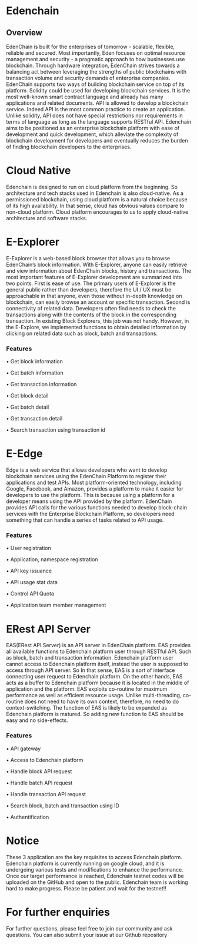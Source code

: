 # Edenchain
## Overview
EdenChain is built for the enterprises of tomorrow - scalable, flexible, reliable and secured. Most importantly, Eden focuses on optimal resource management and security - a pragmatic approach to how businesses use blockchain.
Through hardware integration, EdenChain strives towards a balancing act between leveraging the strengths of public blockchains with transaction volume and security demands of enterprise companies. EdenChain supports two ways of building blockchain service on top of its platform. 
Solidity could be used for developing blockchain services. It is the most well-known smart contract language and already has many applications and related documents.
API is allowed to develop a blockchain service. Indeed API is the most common practice to create an application. Unlike solidity, API does not have special restrictions nor requirements in terms of language as long as the language supports RESTful API.
Edenchain aims to be positioned as an enterprise blockchain platform with ease of development and quick development, which alleviate the complexity of blockchain development for developers and eventually reduces the burden of finding blockchain developers to the enterprises.

# Cloud Native
Edenchain is designed to run on cloud platform from the beginning. So architecture and tech stacks used in Edenchain is also cloud-native. As a permissioned blockchain, using cloud platform is a natural choice because of its high availability. In that sense, cloud has obvious values compare to non-cloud platform. Cloud platform encourages to us to apply cloud-native architecture and software stacks. 

# E-Explorer
E-Explorer is a web-based block browser that allows you to browse EdenChain’s block information. With E-Explorer, anyone can easily retrieve and view information about EdenChain blocks, history and transactions.
The most important features of E-Explorer development are summarized into two points. First is ease of use. The primary users of E-Explorer is the general public rather than developers, therefore the UI / UX must be approachable in that anyone, even those without in-depth knowledge on blockchain, can easily browse an account or specific transaction.
Second is connectivity of related data. Developers often find needs to check the transactions along with the contents of the block in the corresponding transaction. In existing Block Explorers, this job was not handy. However, in the E-Explore, we implemented functions to obtain detailed information by clicking on related data such as block, batch and transactions.
### Features
•	Get block information

•	Get batch information

•	Get transaction information

•	Get block detail

•	Get batch detail

•	Get transaction detail

•	Search transaction using transaction id

# E-Edge
Edge is a web service that allows developers who want to develop blockchain services using the EdenChain Platform to register their applications and test APIs.
Most platform-oriented technology, including Google, Facebook, and Amazon, provides a platform to make it easier for developers to use the platform. This is because using a platform for a developer means using the API provided by the platform.
EdenChain provides API calls for the various functions needed to develop block-chain services with the Enterprise Blockchain Platform, so developers need something that can handle a series of tasks related to API usage.
### Features
•	User registration

•	Application, namespace registration

•	API key issuance

•	API usage stat data

•	Control API Quota

•	Application team member management


# ERest API Server
EAS(ERest API Server) is an API server in EdenChain platform. EAS provides all available functions to Edenchain platform user through RESTful API. Such as block, batch and transaction information. Edenchain platform user cannot access to Edenchain platform itself, instead the user is supposed to access through API server. So In that sense, EAS is a sort of interface connecting user request to Edenchain platform. On the other hands, EAS acts as a buffer to Edenchain platform because it is located in the middle of application and the platform. EAS exploits co-routine for maximum performance as well as efficient resource usage. Unlike multi-threading, co-routine does not need to have its own context, therefore, no need to do context-switching. The function of EAS is likely to be expanded as Edenchain platform is matured. So adding new function to EAS should be easy and no side-effects. 

### Features
•	API gateway

•	Access to Edenchain platform

•	Handle block API request

•	Handle batch API request

•	Handle transaction API request

•	Search block, batch and transaction using ID

•	Authentification

# Notice
These 3 application are the key requisites to access Edenchain platform. Edenchain platform is currently running on google cloud, and it is undergoing various tests and modifications to enhance the performance. Once our target performance is reached, Edenchain testnet codes will be uploaded on the GitHub and open to the public. Edenchain team is working hard to make progress. Please be patient and wait for the testnet!!

# For further enquiries
For further questions, please feel free to join our community and ask questions. You can also submit your issue at our Github repository
